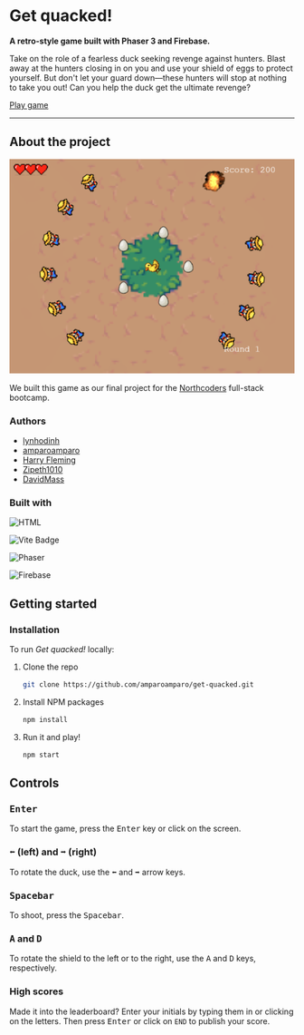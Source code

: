 # Get quacked!

**A retro-style game built with Phaser 3 and Firebase.**

Take on the role of a fearless duck seeking revenge against hunters. Blast away at the hunters closing in on you and use your shield of eggs to protect yourself. But don't let your guard down—these hunters will stop at nothing to take you out! Can you help the duck get the ultimate revenge?

<!-- PROJECT SHIELDS -->
<!-- [![Contributors][contributors-shield]][contributors-url] -->
<!-- [![Forks][forks-shield]][forks-url]
[![Stargazers][stars-shield]][stars-url]
[![Issues][issues-shield]][issues-url] -->
<!-- [![MIT License][license-shield]][license-url] -->

[Play game](https://)

---

## About the project

![Screenshot](public/assets/images/screenshot.png)

We built this game as our final project for the [Northcoders](https://northcoders.com) full-stack bootcamp.

### Authors

- [lynhodinh](https://github.com/lynhodinh)
- [amparoamparo](https://github.com/amparoamparo)
- [Harry Fleming](https://github.com/tooterfish)
- [Zipeth1010](https://github.com/Zipeth1010)
- [DavidMass](https://github.com/davidcmass)

### Built with

![HTML](https://img.shields.io/badge/HTML-E34F26?style=for-the-badge&logo=html5&logoColor=white)

![Vite Badge](https://img.shields.io/badge/Vite-646CFF?logo=vite&logoColor=fff&style=for-the-badge)

![Phaser](https://img.shields.io/badge/Phaser_3-b8e7f9?style=for-the-badge&logo=phaser3&logoColor=white)

![Firebase](https://img.shields.io/badge/Firebase-FFCA28?logo=firebase&logoColor=000&style=for-the-badge)

## Getting started

### Installation

To run _Get quacked!_ locally:

1. Clone the repo

   ```sh
   git clone https://github.com/amparoamparo/get-quacked.git
   ```

2. Install NPM packages

   ```sh
   npm install
   ```

3. Run it and play!

   ```sh
   npm start
   ```

## Controls

### <kbd>Enter</kbd>

To start the game, press the <kbd>Enter</kbd> key or click on the screen.

### <kbd>⬅</kbd> (left) and <kbd>➡</kbd> (right)

To rotate the duck, use the <kbd>⬅</kbd> and <kbd>➡</kbd> arrow keys.

### <kbd>Spacebar</kbd>

To shoot, press the <kbd>Spacebar</kbd>.

### <kbd>A</kbd> and <kbd>D</kbd>

To rotate the shield to the left or to the right, use the <kbd>A</kbd> and <kbd>D</kbd> keys, respectively.

### High scores

Made it into the leaderboard? Enter your initials by typing them in or clicking on the letters. Then press <kbd>Enter</kbd> or click on `END` to publish your score.
